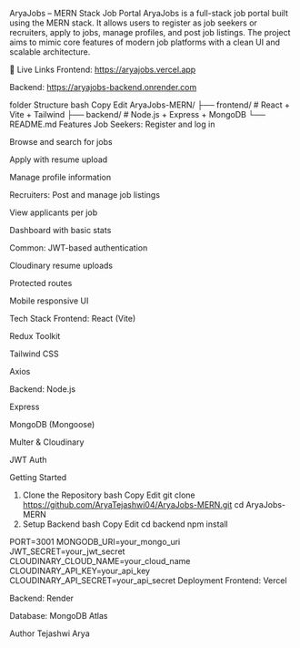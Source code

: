 AryaJobs – MERN Stack Job Portal
AryaJobs is a full-stack job portal built using the MERN stack. It allows users to register as job seekers or recruiters, apply to jobs, manage profiles, and post job listings. The project aims to mimic core features of modern job platforms with a clean UI and scalable architecture.

🔗 Live Links
Frontend: https://aryajobs.vercel.app

Backend: https://aryajobs-backend.onrender.com

folder Structure
bash
Copy
Edit
AryaJobs-MERN/
├── frontend/   # React + Vite + Tailwind
├── backend/    # Node.js + Express + MongoDB
└── README.md
Features
Job Seekers:
Register and log in

Browse and search for jobs

Apply with resume upload

Manage profile information

Recruiters:
Post and manage job listings

View applicants per job

Dashboard with basic stats

Common:
JWT-based authentication

Cloudinary resume uploads

Protected routes

Mobile responsive UI

Tech Stack
Frontend:
React (Vite)

Redux Toolkit

Tailwind CSS

Axios

Backend:
Node.js

Express

MongoDB (Mongoose)

Multer & Cloudinary

JWT Auth

Getting Started
1. Clone the Repository
bash
Copy
Edit
git clone https://github.com/AryaTejashwi04/AryaJobs-MERN.git
cd AryaJobs-MERN
2. Setup Backend
bash
Copy
Edit
cd backend
npm install




PORT=3001
MONGODB_URI=your_mongo_uri
JWT_SECRET=your_jwt_secret
CLOUDINARY_CLOUD_NAME=your_cloud_name
CLOUDINARY_API_KEY=your_api_key
CLOUDINARY_API_SECRET=your_api_secret
Deployment
Frontend: Vercel

Backend: Render

Database: MongoDB Atlas

Author
Tejashwi Arya
